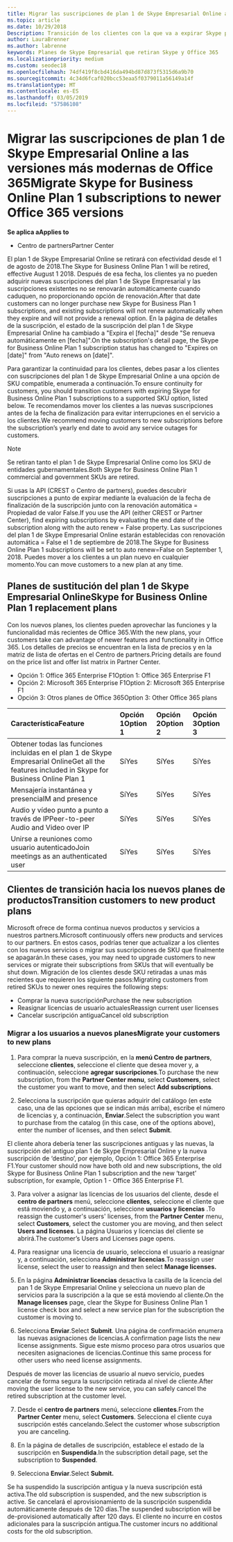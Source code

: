 ```yaml
---
title: Migrar las suscripciones de plan 1 de Skype Empresarial Online a las versiones más modernas de Office 365 | Centro de partners
ms.topic: article
ms.date: 10/29/2018
Description: Transición de los clientes con la que va a expirar Skype para Business Online Plan 1 de suscripciones a una opción admitida de SKU. Se recomienda mover los clientes para nuevas suscripciones antes de la fecha de finalización de la suscripción anual.
author: LauraBrenner
ms.author: labrenne
keywords: Planes de Skype Empresarial que retiran Skype y Office 365
ms.localizationpriority: medium
ms.custom: seodec18
ms.openlocfilehash: 74df419f8cbd416da494bd87d873f5315d6a9b70
ms.sourcegitcommit: 4c34d6fcaf020bcc53eaa5f0379011a56149a14f
ms.translationtype: MT
ms.contentlocale: es-ES
ms.lasthandoff: 03/05/2019
ms.locfileid: "57586108"
---
```

# <a name="migrate-skype-for-business-online-plan-1-subscriptions-to-newer-office-365-versions"></a><span data-ttu-id="e6ff1-105">Migrar las suscripciones de plan 1 de Skype Empresarial Online a las versiones más modernas de Office 365</span><span class="sxs-lookup"><span data-stu-id="e6ff1-105">Migrate Skype for Business Online Plan 1 subscriptions to newer Office 365 versions</span></span>

<span data-ttu-id="e6ff1-106">**Se aplica a**</span><span class="sxs-lookup"><span data-stu-id="e6ff1-106">**Applies to**</span></span>

- <span data-ttu-id="e6ff1-107">Centro de partners</span><span class="sxs-lookup"><span data-stu-id="e6ff1-107">Partner Center</span></span>

<span data-ttu-id="e6ff1-108">El plan 1 de Skype Empresarial Online se retirará con efectividad desde el 1 de agosto de 2018.</span><span class="sxs-lookup"><span data-stu-id="e6ff1-108">The Skype for Business Online Plan 1 will be retired, effective August 1 2018.</span></span> <span data-ttu-id="e6ff1-109">Después de esa fecha, los clientes ya no pueden adquirir nuevas suscripciones del plan 1 de Skype Empresarial y las suscripciones existentes no se renovarán automáticamente cuando caduquen, no proporcionando opción de renovación.</span><span class="sxs-lookup"><span data-stu-id="e6ff1-109">After that date customers can no longer purchase new Skype for Business Plan 1 subscriptions, and existing subscriptions will not renew automatically when they expire and will not provide a renewal option.</span></span> <span data-ttu-id="e6ff1-110">En la página de detalles de la suscripción, el estado de la suscripción del plan 1 de Skype Empresarial Online ha cambiado a "Expira el [fecha]" desde "Se renueva automáticamente en [fecha]".</span><span class="sxs-lookup"><span data-stu-id="e6ff1-110">On the subscription's detail page, the Skype for Business Online Plan 1 subscription status has changed to "Expires on [date]" from "Auto renews on [date]".</span></span>  

<span data-ttu-id="e6ff1-111">Para garantizar la continuidad para los clientes, debes pasar a los clientes con suscripciones del plan 1 de Skype Empresarial Online a una opción de SKU compatible, enumerada a continuación.</span><span class="sxs-lookup"><span data-stu-id="e6ff1-111">To ensure continuity for customers, you should transition customers with expiring Skype for Business Online Plan 1 subscriptions to a supported SKU option, listed below.</span></span> <span data-ttu-id="e6ff1-112">Te recomendamos mover los clientes a las nuevas suscripciones antes de la fecha de finalización para evitar interrupciones en el servicio a los clientes.</span><span class="sxs-lookup"><span data-stu-id="e6ff1-112">We recommend moving customers to new subscriptions before the subscription’s yearly end date to avoid any service outages for customers.</span></span> 

>[!NOTE]
><span data-ttu-id="e6ff1-113">Se retiran tanto el plan 1 de Skype Empresarial Online como los SKU de entidades gubernamentales.</span><span class="sxs-lookup"><span data-stu-id="e6ff1-113">Both Skype for Business Online Plan 1 commercial and government SKUs are retired.</span></span>

<span data-ttu-id="e6ff1-114">Si usas la API (CREST o Centro de partners), puedes descubrir suscripciones a punto de expirar mediante la evaluación de la fecha de finalización de la suscripción junto con la renovación automática = Propiedad de valor False.</span><span class="sxs-lookup"><span data-stu-id="e6ff1-114">If you use the API (either CREST or Partner Center), find expiring subscriptions by evaluating the end date of the subscription along with the auto renew = False property.</span></span> <span data-ttu-id="e6ff1-115">Las suscripciones del plan 1 de Skype Empresarial Online estarán establecidas con renovación automática = False el 1 de septiembre de 2018.</span><span class="sxs-lookup"><span data-stu-id="e6ff1-115">The Skype for Business Online Plan 1 subscriptions will be set to auto renew=False on September 1, 2018.</span></span> <span data-ttu-id="e6ff1-116">Puedes mover a los clientes a un plan nuevo en cualquier momento.</span><span class="sxs-lookup"><span data-stu-id="e6ff1-116">You can move customers to a new plan at any time.</span></span> 

## <a name="skype-for-business-online-plan-1-replacement-plans"></a><span data-ttu-id="e6ff1-117">Planes de sustitución del plan 1 de Skype Empresarial Online</span><span class="sxs-lookup"><span data-stu-id="e6ff1-117">Skype for Business Online Plan 1 replacement plans</span></span>

<span data-ttu-id="e6ff1-118">Con los nuevos planes, los clientes pueden aprovechar las funciones y la funcionalidad más recientes de Office 365.</span><span class="sxs-lookup"><span data-stu-id="e6ff1-118">With the new plans, your customers take can advantage of newer features and functionality in Office 365.</span></span> <span data-ttu-id="e6ff1-119">Los detalles de precios se encuentran en la lista de precios y en la matriz de lista de ofertas en el Centro de partners.</span><span class="sxs-lookup"><span data-stu-id="e6ff1-119">Pricing details are found on the price list and offer list matrix in Partner Center.</span></span> 

- <span data-ttu-id="e6ff1-120">Opción 1: Office 365 Enterprise F1</span><span class="sxs-lookup"><span data-stu-id="e6ff1-120">Option 1: Office 365 Enterprise F1</span></span>
- <span data-ttu-id="e6ff1-121">Opción 2: Microsoft 365 Enterprise F1</span><span class="sxs-lookup"><span data-stu-id="e6ff1-121">Option 2: Microsoft 365 Enterprise F1</span></span>
- <span data-ttu-id="e6ff1-122">Opción 3: Otros planes de Office 365</span><span class="sxs-lookup"><span data-stu-id="e6ff1-122">Option 3: Other Office 365 plans</span></span>

|<span data-ttu-id="e6ff1-123">**Característica**</span><span class="sxs-lookup"><span data-stu-id="e6ff1-123">**Feature**</span></span>    |<span data-ttu-id="e6ff1-124">**Opción 1**</span><span class="sxs-lookup"><span data-stu-id="e6ff1-124">**Option 1**</span></span>   |<span data-ttu-id="e6ff1-125">**Opción 2**</span><span class="sxs-lookup"><span data-stu-id="e6ff1-125">**Option 2**</span></span>   |<span data-ttu-id="e6ff1-126">**Opción 3**</span><span class="sxs-lookup"><span data-stu-id="e6ff1-126">**Option 3**</span></span>   |
|:-----------------|:-----------------|:-------------|:------------|
|<span data-ttu-id="e6ff1-127">Obtener todas las funciones incluidas en el plan 1 de Skype Empresarial Online</span><span class="sxs-lookup"><span data-stu-id="e6ff1-127">Get all the features included in Skype for Business Online Plan 1</span></span>|<span data-ttu-id="e6ff1-128">Sí</span><span class="sxs-lookup"><span data-stu-id="e6ff1-128">Yes</span></span>   |<span data-ttu-id="e6ff1-129">Sí</span><span class="sxs-lookup"><span data-stu-id="e6ff1-129">Yes</span></span>   |<span data-ttu-id="e6ff1-130">Sí</span><span class="sxs-lookup"><span data-stu-id="e6ff1-130">Yes</span></span>   |
|<span data-ttu-id="e6ff1-131">Mensajería instantánea y presencia</span><span class="sxs-lookup"><span data-stu-id="e6ff1-131">IM and presence</span></span> |<span data-ttu-id="e6ff1-132">Sí</span><span class="sxs-lookup"><span data-stu-id="e6ff1-132">Yes</span></span>   |<span data-ttu-id="e6ff1-133">Sí</span><span class="sxs-lookup"><span data-stu-id="e6ff1-133">Yes</span></span>   |<span data-ttu-id="e6ff1-134">Sí</span><span class="sxs-lookup"><span data-stu-id="e6ff1-134">Yes</span></span>   |
|<span data-ttu-id="e6ff1-135">Audio y vídeo punto a punto a través de IP</span><span class="sxs-lookup"><span data-stu-id="e6ff1-135">Peer-to-peer Audio and Video over IP</span></span>|<span data-ttu-id="e6ff1-136">Sí</span><span class="sxs-lookup"><span data-stu-id="e6ff1-136">Yes</span></span>   |<span data-ttu-id="e6ff1-137">Sí</span><span class="sxs-lookup"><span data-stu-id="e6ff1-137">Yes</span></span>   |<span data-ttu-id="e6ff1-138">Sí</span><span class="sxs-lookup"><span data-stu-id="e6ff1-138">Yes</span></span>   
|<span data-ttu-id="e6ff1-139">Unirse a reuniones como usuario autenticado</span><span class="sxs-lookup"><span data-stu-id="e6ff1-139">Join meetings as an authenticated user</span></span>| <span data-ttu-id="e6ff1-140">Sí</span><span class="sxs-lookup"><span data-stu-id="e6ff1-140">Yes</span></span>   |<span data-ttu-id="e6ff1-141">Sí</span><span class="sxs-lookup"><span data-stu-id="e6ff1-141">Yes</span></span>   |<span data-ttu-id="e6ff1-142">Sí</span><span class="sxs-lookup"><span data-stu-id="e6ff1-142">Yes</span></span>   |

## <a name="transition-customers-to-new-product-plans"></a><span data-ttu-id="e6ff1-143">Clientes de transición hacia los nuevos planes de productos</span><span class="sxs-lookup"><span data-stu-id="e6ff1-143">Transition customers to new product plans</span></span>

<span data-ttu-id="e6ff1-144">Microsoft ofrece de forma continua nuevos productos y servicios a nuestros partners.</span><span class="sxs-lookup"><span data-stu-id="e6ff1-144">Microsoft continuously offers new products and services to our partners.</span></span> <span data-ttu-id="e6ff1-145">En estos casos, podrías tener que actualizar a los clientes con los nuevos servicios o migrar sus suscripciones de SKU que finalmente se apagarán.</span><span class="sxs-lookup"><span data-stu-id="e6ff1-145">In these cases, you may need to upgrade customers to new services or migrate their subscriptions from SKUs that will eventually be shut down.</span></span> <span data-ttu-id="e6ff1-146">Migración de los clientes desde SKU retiradas a unas más recientes que requieren los siguiente pasos:</span><span class="sxs-lookup"><span data-stu-id="e6ff1-146">Migrating customers from retired SKUs to newer ones requires the following steps:</span></span>

- <span data-ttu-id="e6ff1-147">Comprar la nueva suscripción</span><span class="sxs-lookup"><span data-stu-id="e6ff1-147">Purchase the new subscription</span></span>
- <span data-ttu-id="e6ff1-148">Reasignar licencias de usuario actuales</span><span class="sxs-lookup"><span data-stu-id="e6ff1-148">Reassign current user licenses</span></span>
- <span data-ttu-id="e6ff1-149">Cancelar suscripción antigua</span><span class="sxs-lookup"><span data-stu-id="e6ff1-149">Cancel old subscription</span></span>

### <a name="migrate-your-customers-to-new-plans"></a><span data-ttu-id="e6ff1-150">Migrar a los usuarios a nuevos planes</span><span class="sxs-lookup"><span data-stu-id="e6ff1-150">Migrate your customers to new plans</span></span>

1. <span data-ttu-id="e6ff1-151">Para comprar la nueva suscripción, en la **menú Centro de partners**, seleccione **clientes**, seleccione el cliente que desea mover y, a continuación, seleccione **agregar suscripciones**.</span><span class="sxs-lookup"><span data-stu-id="e6ff1-151">To purchase the new subscription, from the **Partner Center menu**, select **Customers**, select the customer you want to move, and then select **Add subscriptions**.</span></span>

2. <span data-ttu-id="e6ff1-152">Selecciona la suscripción que quieras adquirir del catálogo (en este caso, una de las opciones que se indican más arriba), escribe el número de licencias y, a continuación, **Enviar**.</span><span class="sxs-lookup"><span data-stu-id="e6ff1-152">Select the subscription you want to purchase from the catalog (in this case, one of the options above), enter the number of licenses, and then select **Submit**.</span></span> 

<span data-ttu-id="e6ff1-153">El cliente ahora debería tener las suscripciones antiguas y las nuevas, la suscripción del antiguo plan 1 de Skype Empresarial Online y la nueva suscripción de ‘destino’, por ejemplo, Opción 1: Office 365 Enterprise F1.</span><span class="sxs-lookup"><span data-stu-id="e6ff1-153">Your customer should now have both old and new subscriptions, the old Skype for Business Online Plan 1  subscription and the new ‘target’ subscription, for example, Option 1 - Office 365 Enterprise F1.</span></span>

3. <span data-ttu-id="e6ff1-154">Para volver a asignar las licencias de los usuarios del cliente, desde el **centro de partners** menú, seleccione **clientes**, seleccione el cliente que está moviendo y, a continuación, seleccione **usuarios y licencias** .</span><span class="sxs-lookup"><span data-stu-id="e6ff1-154">To reassign the customer's users' licenses, from the **Partner Center** menu, select **Customers**, select the customer you are moving, and then select **Users and licenses**.</span></span> <span data-ttu-id="e6ff1-155">La página Usuarios y licencias del cliente se abrirá.</span><span class="sxs-lookup"><span data-stu-id="e6ff1-155">The customer’s Users and Licenses page opens.</span></span>

4. <span data-ttu-id="e6ff1-156">Para reasignar una licencia de usuario, selecciona el usuario a reasignar y, a continuación, selecciona **Administrar licencias**.</span><span class="sxs-lookup"><span data-stu-id="e6ff1-156">To reassign user license, select the user to reassign and then select **Manage licenses.**</span></span>

5. <span data-ttu-id="e6ff1-157">En la página **Administrar licencias** desactiva la casilla de la licencia del pan 1 de Skype Empresarial Online y selecciona un nuevo plan de servicios para la suscripción a la que se está moviendo al cliente.</span><span class="sxs-lookup"><span data-stu-id="e6ff1-157">On the **Manage licenses** page, clear the Skype for Business Online Plan 1 license check box and select a new service plan for the subscription the customer is moving to.</span></span>

6. <span data-ttu-id="e6ff1-158">Selecciona **Enviar**.</span><span class="sxs-lookup"><span data-stu-id="e6ff1-158">Select **Submit**.</span></span> <span data-ttu-id="e6ff1-159">Una página de confirmación enumera las nuevas asignaciones de licencias.</span><span class="sxs-lookup"><span data-stu-id="e6ff1-159">A confirmation page lists the new license assignments.</span></span> <span data-ttu-id="e6ff1-160">Sigue este mismo proceso para otros usuarios que necesiten asignaciones de licencias.</span><span class="sxs-lookup"><span data-stu-id="e6ff1-160">Continue this same process for other users who need license assignments.</span></span>

<span data-ttu-id="e6ff1-161">Después de mover las licencias de usuario al nuevo servicio, puedes cancelar de forma segura la suscripción retirada al nivel de cliente.</span><span class="sxs-lookup"><span data-stu-id="e6ff1-161">After moving the user license to the new service, you can safely cancel the retired subscription at the customer level.</span></span>

7. <span data-ttu-id="e6ff1-162">Desde el **centro de partners** menú, seleccione **clientes**.</span><span class="sxs-lookup"><span data-stu-id="e6ff1-162">From the **Partner Center** menu, select **Customers**.</span></span> <span data-ttu-id="e6ff1-163">Selecciona el cliente cuya suscripción estés cancelando.</span><span class="sxs-lookup"><span data-stu-id="e6ff1-163">Select the customer whose subscription you are canceling.</span></span>

8. <span data-ttu-id="e6ff1-164">En la página de detalles de suscripción, establece el estado de la suscripción en **Suspendida**.</span><span class="sxs-lookup"><span data-stu-id="e6ff1-164">In the subscription detail page, set the subscription to **Suspended**.</span></span>

9. <span data-ttu-id="e6ff1-165">Selecciona **Enviar**.</span><span class="sxs-lookup"><span data-stu-id="e6ff1-165">Select **Submit.**</span></span>

<span data-ttu-id="e6ff1-166">Se ha suspendido la suscripción antigua y la nueva suscripción está activa.</span><span class="sxs-lookup"><span data-stu-id="e6ff1-166">The old subscription is suspended, and the new subscription is active.</span></span> <span data-ttu-id="e6ff1-167">Se cancelará el aprovisionamiento de la suscripción suspendida automáticamente después de 120 días.</span><span class="sxs-lookup"><span data-stu-id="e6ff1-167">The suspended subscription will be de-provisioned automatically after 120 days.</span></span> <span data-ttu-id="e6ff1-168">El cliente no incurre en costos adicionales para la suscripción antigua.</span><span class="sxs-lookup"><span data-stu-id="e6ff1-168">The customer incurs no additional costs for the old subscription.</span></span>

